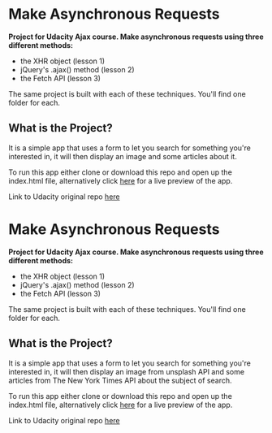 # Make Asynchronous Requests

**Project for Udacity Ajax course. Make asynchronous requests using three different methods:**

* the XHR object (lesson 1)
* jQuery's .ajax() method (lesson 2)
* the Fetch API (lesson 3)

The same project is built with each of these techniques. You'll find one folder for each.

## What is the Project?

It is a simple app that uses a form to let you search for something you're interested in, it will then display an image and some articles about it.

To run this app either clone or download this repo and open up the index.html file, alternatively click [here](https://foxystoat.github.io/make-asynchronous-requests/) for a live preview of the app.

Link to Udacity original repo [here](https://github.com/udacity/course-ajax)
# Make Asynchronous Requests

**Project for Udacity Ajax course. Make asynchronous requests using three different methods:**

* the XHR object (lesson 1)
* jQuery's .ajax() method (lesson 2)
* the Fetch API (lesson 3)

The same project is built with each of these techniques. You'll find one folder for each.

## What is the Project?

It is a simple app that uses a form to let you search for something you're interested in, it will then display an image from unsplash API and some articles from The New York Times API about the subject of search.

To run this app either clone or download this repo and open up the index.html file, alternatively click [here](https://foxystoat.github.io/make-asynchronous-requests/) for a live preview of the app.

Link to Udacity original repo [here](https://github.com/udacity/course-ajax)